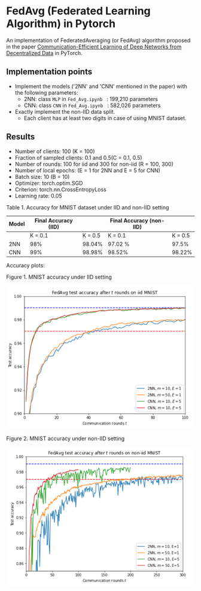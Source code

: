 
# FedAvg (Federated Learning Algorithm) in Pytorch 
An implementation of FederatedAveraging (or FedAvg) algorithm proposed in the paper [Communication-Efficient Learning of Deep Networks from Decentralized Data](https://arxiv.org/abs/1602.05629) in PyTorch. 


## Implementation points

-  Implement the models ('2NN' and 'CNN' mentioned in the paper) with the following parameters:
   - 2NN: class ```MLP``` in ```Fed_Avg.ipynb ``` :  199,210 parameters
   - CNN: class ```CNN``` in ```Fed_Avg.ipynb ``` : 582,026 parameters
- Exactly implement the non-IID data split.
   - Each client has at least two digits in case of using MNIST dataset.


## Results

- Number of clients: 100 (K = 100)
- Fraction of sampled clients: 0.1 and 0.5(C = 0.1, 0.5)
- Number of rounds: 100 for iid and 300 for non-iid (R = 100, 300)
- Number of local epochs: (E = 1 for 2NN and E = 5 for CNN)
- Batch size: 10 (B = 10)
- Optimizer: torch.optim.SGD
- Criterion: torch.nn.CrossEntropyLoss
- Learning rate: 0.05

Table 1. Accuracy for MNIST dataset under IID and non-IID setting

| Model | Final Accuracy (IID)    |   | Final Accuracy (non-IID)| |
| ------- | -------| --------- |---| ----| 
| | K = 0.1 | K = 0.5 | K = 0.1 | K = 0.5 | 
| 2NN | 98% |98.04%|97.02 %| 97.5%|
| CNN | 99% | 98.98%| 98.52% | 98.22%|

Accuracy plots:

Figure 1. MNIST accuracy under IID setting

![plot](https://github.com/nimeshagrawal/FedAvg-Pytorch/blob/main/Plots/IID.png)

Figure 2. MNIST accuracy under non-IID setting

![plot](https://github.com/nimeshagrawal/FedAvg-Pytorch/blob/main/Plots/Non-IID.png)

